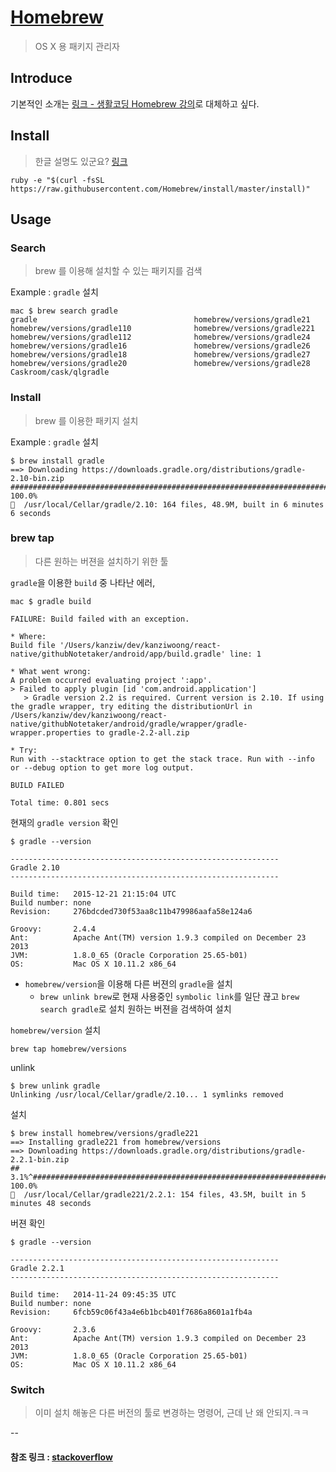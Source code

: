 # [Homebrew](http://brew.sh/)
>OS X 용 패키지 관리자

## Introduce

기본적인 소개는 [링크 - 생활코딩 Homebrew 강의](https://opentutorials.org/course/128/11129)로 대체하고 싶다.

## Install
> 한글 설명도 있군요? [링크](http://brew.sh/index_ko.html)

```
ruby -e "$(curl -fsSL https://raw.githubusercontent.com/Homebrew/install/master/install)"
```

## Usage
### Search
> brew 를 이용해 설치할 수 있는 패키지를 검색

Example : `gradle` 설치

```
mac $ brew search gradle
gradle                                   homebrew/versions/gradle21
homebrew/versions/gradle110              homebrew/versions/gradle221
homebrew/versions/gradle112              homebrew/versions/gradle24
homebrew/versions/gradle16               homebrew/versions/gradle26
homebrew/versions/gradle18               homebrew/versions/gradle27
homebrew/versions/gradle20               homebrew/versions/gradle28
Caskroom/cask/qlgradle
```

### Install
> brew 를 이용한 패키지 설치

Example : `gradle` 설치

```
$ brew install gradle
==> Downloading https://downloads.gradle.org/distributions/gradle-2.10-bin.zip
######################################################################## 100.0%
🍺  /usr/local/Cellar/gradle/2.10: 164 files, 48.9M, built in 6 minutes 6 seconds
```

### brew tap
> 다른 원하는 버젼을 설치하기 위한 툴

`gradle`을 이용한 `build` 중 나타난 에러,

```
mac $ gradle build

FAILURE: Build failed with an exception.

* Where:
Build file '/Users/kanziw/dev/kanziwoong/react-native/githubNotetaker/android/app/build.gradle' line: 1

* What went wrong:
A problem occurred evaluating project ':app'.
> Failed to apply plugin [id 'com.android.application']
   > Gradle version 2.2 is required. Current version is 2.10. If using the gradle wrapper, try editing the distributionUrl in /Users/kanziw/dev/kanziwoong/react-native/githubNotetaker/android/gradle/wrapper/gradle-wrapper.properties to gradle-2.2-all.zip

* Try:
Run with --stacktrace option to get the stack trace. Run with --info or --debug option to get more log output.

BUILD FAILED

Total time: 0.801 secs
```

현재의 `gradle version` 확인

```
$ gradle --version

------------------------------------------------------------
Gradle 2.10
------------------------------------------------------------

Build time:   2015-12-21 21:15:04 UTC
Build number: none
Revision:     276bdcded730f53aa8c11b479986aafa58e124a6

Groovy:       2.4.4
Ant:          Apache Ant(TM) version 1.9.3 compiled on December 23 2013
JVM:          1.8.0_65 (Oracle Corporation 25.65-b01)
OS:           Mac OS X 10.11.2 x86_64
```

* `homebrew/version`을 이용해 다른 버젼의 `gradle`을 설치
	* `brew unlink brew`로 현재 사용중인 `symbolic link`를 일단 끊고 `brew search gradle`로 설치 원하는 버젼을 검색하여 설치

`homebrew/version` 설치

```
brew tap homebrew/versions
```
unlink

```
$ brew unlink gradle
Unlinking /usr/local/Cellar/gradle/2.10... 1 symlinks removed
```
설치

```
$ brew install homebrew/versions/gradle221
==> Installing gradle221 from homebrew/versions
==> Downloading https://downloads.gradle.org/distributions/gradle-2.2.1-bin.zip
##                                                                         3.1%^######################################################################## 100.0%
🍺  /usr/local/Cellar/gradle221/2.2.1: 154 files, 43.5M, built in 5 minutes 48 seconds
```

버젼 확인

```
$ gradle --version

------------------------------------------------------------
Gradle 2.2.1
------------------------------------------------------------

Build time:   2014-11-24 09:45:35 UTC
Build number: none
Revision:     6fcb59c06f43a4e6b1bcb401f7686a8601a1fb4a

Groovy:       2.3.6
Ant:          Apache Ant(TM) version 1.9.3 compiled on December 23 2013
JVM:          1.8.0_65 (Oracle Corporation 25.65-b01)
OS:           Mac OS X 10.11.2 x86_64
```

### Switch
> 이미 설치 해놓은 다른 버전의 툴로 변경하는 명령어, 근데 난 왜 안되지.ㅋㅋ

--
#### 참조 링크 : [stackoverflow](http://stackoverflow.com/questions/3987683/homebrew-install-specific-version-of-formula)